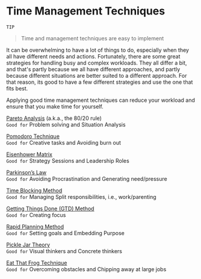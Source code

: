 # Time Management Techniques

``TIP`` 
>Time and management techniques are easy to implement
           
It can be overwhelming to have a lot of things to do, especially when they all have different needs and actions. Fortunately, there are some great strategies for handling busy and complex workloads. They all differ a bit, and that's partly because we all have different approaches, and partly because different situations are better suited to a different approach. For that reason, its good to have a few different strategies and use the one that fits best. 

Applying good time management techniques can reduce your workload and ensure that you make time for yourself. 
  
  
[Pareto Analysis](timeManagement/Pareto.md) (a.k.a., the 80/20 rule)  
``Good for``  Problem solving and Situation Analysis  

[Pomodoro Technique](timeManagement/Pomodoro.md)  
``Good for``  Creative tasks  and Avoiding burn out  

[Eisenhower Matrix](timeManagement/Eisenhower.md)  
``Good for``  Strategy Sessions  and Leadership Roles  

[Parkinson’s Law](timeManagement/Parkinson.md)  
``Good for``  Avoiding Procrastination and Generating need/pressure  

[Time Blocking Method](timeManagement/TimeBlock.md)  
``Good for``  Managing Split responsibilities, i.e., work/parenting  

[Getting Things Done (GTD) Method](timeManagement/GetThingsDone.md)  
``Good for``   Creating focus  

[Rapid Planning Method](timeManagement/Rapid.md)  
``Good for``  Setting goals  and Embedding Purpose  

[Pickle Jar Theory](timeManagement/Pickle.md)  
``Good for``  Visual thinkers and Concrete thinkers  

[Eat That Frog Technique](timeManagement/EatTheFrog.md)  
``Good for``  Overcoming obstacles  and Chipping away at large jobs  
